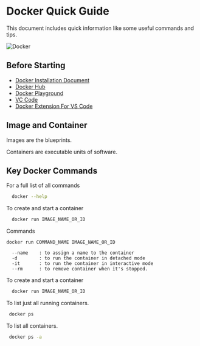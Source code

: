 
# Docker Quick Guide

This document includes quick information like some useful commands and tips.



![Docker](https://www.docker.com/wp-content/uploads/2022/03/horizontal-logo-monochromatic-white.png)


## Before Starting

 - [Docker Installation Document](https://docs.docker.com/get-docker/)
 - [Docker Hub](https://hub.docker.com/)
 - [Docker Playground](https://labs.play-with-docker.com/)
 - [VC Code](https://code.visualstudio.com/)
 - [Docker Extension For VS Code](https://marketplace.visualstudio.com/items?itemName=ms-azuretools.vscode-docker)
 
## Image and Container
Images are the blueprints.

Containers are executable units of software.


## Key Docker Commands

For a full list of all commands 
```bash
  docker --help
```

To create and start a container
```bash
  docker run IMAGE_NAME_OR_ID
```
Commands
``` 
docker run COMMAND_NAME IMAGE_NAME_OR_ID

  --name    : to assign a name to the container
  -d        : to run the container in detached mode
  -it       : to run the container in interactive mode
  --rm      : to remove container when it's stopped.

```

To create and start a container
```bash
  docker run IMAGE_NAME_OR_ID
```

To list just all running containers. 
```bash
 docker ps
```

To list all containers. 
```bash
 docker ps -a
```

